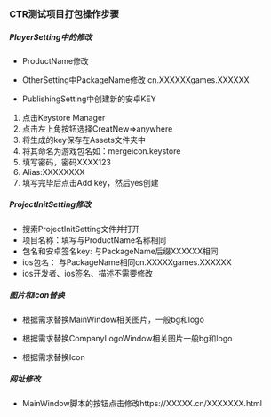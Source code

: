 ### CTR测试项目打包操作步骤

##### PlayerSetting中的修改

- ProductName修改
- OtherSetting中PackageName修改 cn.XXXXXXgames.XXXXXX

- PublishingSetting中创建新的安卓KEY

1. 点击Keystore Manager
2. 点击左上角按钮选择CreatNew=>anywhere
3. 将生成的key保存在Assets文件夹中
4. 将其命名为游戏包名如：mergeicon.keystore
5. 填写密码，密码XXXX123
6. Alias:XXXXXXXX
7. 填写完毕后点击Add key，然后yes创建

##### ProjectInitSetting修改

- 搜索ProjectInitSetting文件并打开
- 项目名称：填写与ProductName名称相同
- 包名和安卓签名key: 与PackageName后缀XXXXXX相同
- ios包名： 与PackageName相同cn.XXXXXgames.XXXXXX
- ios开发者、ios签名、描述不需要修改

##### 图片和Icon替换

- 根据需求替换MainWindow相关图片，一般bg和logo

- 根据需求替换CompanyLogoWindow相关图片一般bg和logo

- 根据需求替换Icon


##### 网址修改

- MainWindow脚本的按钮点击修改https://XXXXX.cn/XXXXXXX.html





